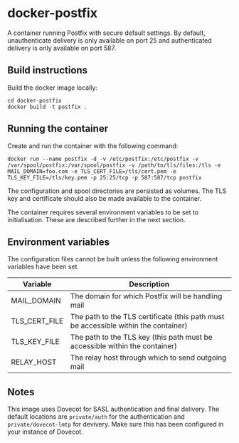 # docker-postfix

A container running Postfix with secure default settings. By default, unauthenticate delivery is only available on port 25 and authenticated delivery is only available on port 587.

## Build instructions

Build the docker image locally:
```
cd docker-postfix
docker build -t postfix .
```

## Running the container

Create and run the container with the following command:
```
docker run --name postfix -d -v /etc/postfix:/etc/postfix -v /var/spool/postfix:/var/spool/postfix -v /path/to/tls/files:/tls -e MAIL_DOMAIN=foo.com -e TLS_CERT_FILE=/tls/cert.pem -e TLS_KEY_FILE=/tls/key.pem -p 25:25/tcp -p 587:587/tcp postfix
```
The configuration and spool directories are persisted as volumes. The TLS key and certificate should also be made available to the container.

The container requires several environment variables to be set to initialisation. These are described further in the next section.

## Environment variables

The configuration files cannot be built unless the following environment variables have been set.

Variable      | Description
--------      | -----------
MAIL_DOMAIN   | The domain for which Postfix will be handling mail
TLS_CERT_FILE | The path to the TLS certificate (this path must be accessible within the container)
TLS_KEY_FILE  | The path to the TLS key (this path must be accessible within the container)
RELAY_HOST    | The relay host through which to send outgoing mail

## Notes

This image uses Dovecot for SASL authentication and final delivery. The default locations are `private/auth` for the authentication and `private/dovecot-lmtp` for devivery. Make sure this has been configured in your instance of Dovecot.
